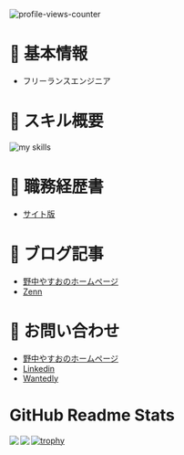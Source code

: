 ![profile-views-counter](https://komarev.com/ghpvc/?username=nonakayasuo&color=green)

# 🌱 基本情報

- フリーランスエンジニア

# 🚀 スキル概要

<img alt="my skills" src="https://skillicons.dev/icons?theme=light&perline=8&i=py,rails,ts,js,html,css,react,nextjs,gatsbyjs,vue,nuxtjs,pinia,php,laravel,sass,tailwind,vite,webpack,mysql,postgres,firebase,docker,kubernetes,aws,gcp,git,github,githubactions,sentry,figma,wordpress" />


# 💼 職務経歴書

- [サイト版](https://nonakayasuo.github.io/nonakayasuo/)

# 📘 ブログ記事

- [野中やすおのホームページ](https://nonakayasuo.com/)
- [Zenn](https://zenn.dev/nonakayasuo)

# 📨 お問い合わせ

- [野中やすおのホームページ](https://nonakayasuo.com/con-ta-ct/)
- [Linkedin](https://www.linkedin.com/in/yasuo-nonaka-a28932275/)
- [Wantedly](https://www.wantedly.com/id/yasuo_nonaka_c)

# GitHub Readme Stats

<a href="https://github.com/anuraghazra/github-readme-stats">
  <img align="left" src="https://github-readme-stats.vercel.app/api?username=nonakayasuo&count_private=true&show_icons=true" />
</a>
<a href="https://github.com/anuraghazra/github-readme-stats">
  <img align="left" src="https://github-readme-stats.vercel.app/api/top-langs/?username=nonakayasuo&langs_count=8&hide=html,css" />
</a>

[![trophy](https://github-profile-trophy.vercel.app/?username=nonakayasuo)](https://github.com/ryo-ma/github-profile-trophy)
